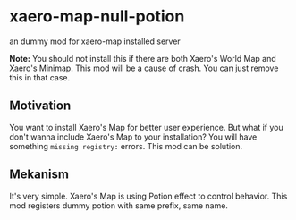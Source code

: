 # xaero-map-null-potion
an dummy mod for xaero-map installed server

**Note:**
You should not install this if there are both Xaero's World Map and Xaero's Minimap. This mod will be a cause of crash. You can just remove this in that case.

## Motivation
You want to install Xaero's Map for better user experience. But what if you don't wanna include Xaero's Map to your installation?
You will have something `missing registry:` errors.
This mod can be solution.

## Mekanism
It's very simple. Xaero's Map is using Potion effect to control behavior.
This mod registers dummy potion with same prefix, same name.
